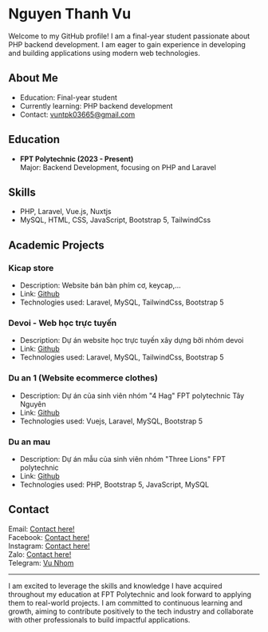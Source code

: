 # Nguyen Thanh Vu

Welcome to my GitHub profile! I am a final-year student passionate about PHP backend development. I am eager to gain experience in developing and building applications using modern web technologies.

## About Me

- Education: Final-year student
- Currently learning: PHP backend development
- Contact: vuntpk03665@gmail.com

## Education
- <b>FPT Polytechnic (2023 - Present)</b></br>
  Major: Backend Development, focusing on PHP and Laravel

## Skills

- PHP, Laravel, Vue.js, Nuxtjs
- MySQL, HTML, CSS, JavaScript, Bootstrap 5, TailwindCss

## Academic Projects

### Kicap store
- Description: Website bán bàn phím cơ, keycap,...
- Link: <a href="https://github.com/ngthanhvu/kicap-store">Github</a>
- Technologies used: Laravel, MySQL, TailwindCss, Bootstrap 5

### Devoi - Web học trực tuyến
- Description: Dự án website học trực tuyến xây dựng bởi nhóm devoi
- Link: <a href="https://github.com/ngthanhvu/devoi-web-hoc-truc-tuyen">Github</a>
- Technologies used: Laravel, MySQL, TailwindCss, Bootstrap 5

### Du an 1 (Website ecommerce clothes)
- Description: Dự án của sinh viên nhóm "4 Hag" FPT polytechnic Tây Nguyên
- Link: <a href="https://github.com/ngthanhvu/du-an-1-fall2024">Github</a>
- Technologies used: Vuejs, Laravel, MySQL, Bootstrap 5

### Du an mau
- Description: Dự án mẫu của sinh viên nhóm "Three Lions" FPT polytechnic
- Link: <a href="https://github.com/ngthanhvu/du-an-mau-summer2024">Github</a>
- Technologies used: PHP, Bootstrap 5, JavaScript, MySQL

## Contact

Email: <a href="mailto:vuntpk03665@gmail.com">Contact here!</a></br>
Facebook: <a href="https://facebook.com/thanhvu.user">Contact here!</a></br>
Instagram: <a href="https://instagram.com/ngthanhvu._">Contact here!</a></br>
Zalo: <a href="https://zalo.me/0837497372">Contact here!</a></br>
Telegram: <a href="https://t.me/@ngthanhvu">Vu Nhom</a></br>

---
I am excited to leverage the skills and knowledge I have acquired throughout my education at FPT Polytechnic and look forward to applying them to real-world projects. I am committed to continuous learning and growth, aiming to contribute positively to the tech industry and collaborate with other professionals to build impactful applications.

